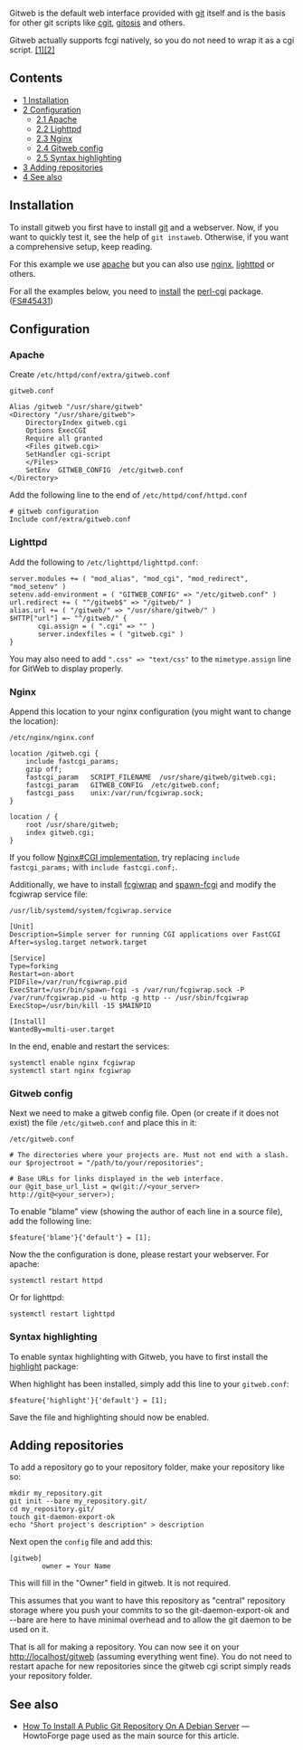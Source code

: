 Gitweb is the default web interface provided with [git](/index.php/Git "Git") itself and is the basis for other git scripts like [cgit](/index.php/Cgit "Cgit"), [gitosis](/index.php/Gitosis "Gitosis") and others.

Gitweb actually supports fcgi natively, so you do not need to wrap it as a cgi script. [[1]](http://repo.or.cz/w/alt-git.git?a=blob_plain;f=gitweb/INSTALL)[[2]](https://sixohthree.com/1402/running-gitweb-in-fastcgi-mode)

## Contents

*   [1 Installation](#Installation)
*   [2 Configuration](#Configuration)
    *   [2.1 Apache](#Apache)
    *   [2.2 Lighttpd](#Lighttpd)
    *   [2.3 Nginx](#Nginx)
    *   [2.4 Gitweb config](#Gitweb_config)
    *   [2.5 Syntax highlighting](#Syntax_highlighting)
*   [3 Adding repositories](#Adding_repositories)
*   [4 See also](#See_also)

## Installation

To install gitweb you first have to install [git](https://www.archlinux.org/packages/?name=git) and a webserver. Now, if you want to quickly test it, see the help of `git instaweb`. Otherwise, if you want a comprehensive setup, keep reading.

For this example we use [apache](https://www.archlinux.org/packages/?name=apache) but you can also use [nginx](https://www.archlinux.org/packages/?name=nginx), [lighttpd](https://www.archlinux.org/packages/?name=lighttpd) or others.

For all the examples below, you need to [install](/index.php/Install "Install") the [perl-cgi](https://www.archlinux.org/packages/?name=perl-cgi) package. ([FS#45431](https://bugs.archlinux.org/task/45431))

## Configuration

### Apache

Create `/etc/httpd/conf/extra/gitweb.conf`

 `gitweb.conf` 
```
Alias /gitweb "/usr/share/gitweb"
<Directory "/usr/share/gitweb">
    DirectoryIndex gitweb.cgi
    Options ExecCGI
    Require all granted
    <Files gitweb.cgi>
    SetHandler cgi-script
    </Files>
    SetEnv  GITWEB_CONFIG  /etc/gitweb.conf
</Directory>

```

Add the following line to the end of `/etc/httpd/conf/httpd.conf`

```
# gitweb configuration
Include conf/extra/gitweb.conf

```

### Lighttpd

Add the following to `/etc/lighttpd/lighttpd.conf`:

```
server.modules += ( "mod_alias", "mod_cgi", "mod_redirect", "mod_setenv" )
setenv.add-environment = ( "GITWEB_CONFIG" => "/etc/gitweb.conf" )
url.redirect += ( "^/gitweb$" => "/gitweb/" )
alias.url += ( "/gitweb/" => "/usr/share/gitweb/" )
$HTTP["url"] =~ "^/gitweb/" {
       cgi.assign = ( ".cgi" => "" )
       server.indexfiles = ( "gitweb.cgi" )
}

```

You may also need to add `".css" => "text/css"` to the `mimetype.assign` line for GitWeb to display properly.

### Nginx

Append this location to your nginx configuration (you might want to change the location):

 `/etc/nginx/nginx.conf` 
```
location /gitweb.cgi {
    include fastcgi_params;
    gzip off;
    fastcgi_param   SCRIPT_FILENAME  /usr/share/gitweb/gitweb.cgi;
    fastcgi_param   GITWEB_CONFIG  /etc/gitweb.conf;
    fastcgi_pass    unix:/var/run/fcgiwrap.sock;
}

location / {
    root /usr/share/gitweb;
    index gitweb.cgi;
}

```

If you follow [Nginx#CGI implementation](/index.php/Nginx#CGI_implementation "Nginx"), try replacing `include fastcgi_params;` with `include fastcgi.conf;`.

Additionally, we have to install [fcgiwrap](https://www.archlinux.org/packages/?name=fcgiwrap) and [spawn-fcgi](https://www.archlinux.org/packages/?name=spawn-fcgi) and modify the fcgiwrap service file:

 `/usr/lib/systemd/system/fcgiwrap.service` 
```
[Unit]
Description=Simple server for running CGI applications over FastCGI
After=syslog.target network.target

[Service]
Type=forking
Restart=on-abort
PIDFile=/var/run/fcgiwrap.pid
ExecStart=/usr/bin/spawn-fcgi -s /var/run/fcgiwrap.sock -P /var/run/fcgiwrap.pid -u http -g http -- /usr/sbin/fcgiwrap
ExecStop=/usr/bin/kill -15 $MAINPID

[Install]
WantedBy=multi-user.target

```

In the end, enable and restart the services:

```
systemctl enable nginx fcgiwrap
systemctl start nginx fcgiwrap
```

### Gitweb config

Next we need to make a gitweb config file. Open (or create if it does not exist) the file `/etc/gitweb.conf` and place this in it:

 `/etc/gitweb.conf` 
```
# The directories where your projects are. Must not end with a slash.
our $projectroot = "/path/to/your/repositories"; 

# Base URLs for links displayed in the web interface.
our @git_base_url_list = qw(git://<your_server> http://git@<your_server>); 

```

To enable "blame" view (showing the author of each line in a source file), add the following line:

```
$feature{'blame'}{'default'} = [1];

```

Now the the configuration is done, please restart your webserver. For apache:

```
systemctl restart httpd 

```

Or for lighttpd:

```
systemctl restart lighttpd

```

### Syntax highlighting

To enable syntax highlighting with Gitweb, you have to first install the [highlight](https://www.archlinux.org/packages/?name=highlight) package:

When highlight has been installed, simply add this line to your `gitweb.conf`:

 `$feature{'highlight'}{'default'} = [1];` 

Save the file and highlighting should now be enabled.

## Adding repositories

To add a repository go to your repository folder, make your repository like so:

```
mkdir my_repository.git
git init --bare my_repository.git/
cd my_repository.git/
touch git-daemon-export-ok
echo "Short project's description" > description

```

Next open the `config` file and add this:

```
[gitweb]
        owner = Your Name

```

This will fill in the "Owner" field in gitweb. It is not required.

This assumes that you want to have this repository as "central" repository storage where you push your commits to so the git-daemon-export-ok and --bare are here to have minimal overhead and to allow the git daemon to be used on it.

That is all for making a repository. You can now see it on your [http://localhost/gitweb](http://localhost/gitweb) (assuming everything went fine). You do not need to restart apache for new repositories since the gitweb cgi script simply reads your repository folder.

## See also

*   [How To Install A Public Git Repository On A Debian Server](http://www.howtoforge.com/how-to-install-a-public-git-repository-on-a-debian-server) — HowtoForge page used as the main source for this article.